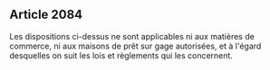 Article 2084
----
Les dispositions ci-dessus ne sont applicables ni aux matières de commerce, ni
aux maisons de prêt sur gage autorisées, et à l'égard desquelles on suit les
lois et règlements qui les concernent.
